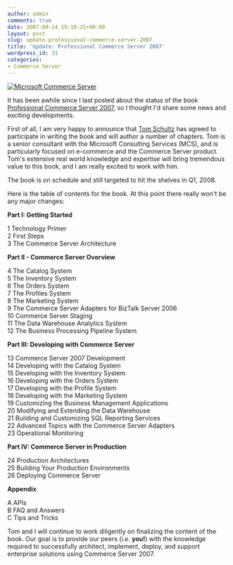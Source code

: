 ```yaml
---
author: admin
comments: true
date: 2007-09-14 19:10:21+00:00
layout: post
slug: update-professional-commerce-server-2007
title: 'Update: Professional Commerce Server 2007'
wordpress_id: 31
categories:
- Commerce Server
---
```


[![Microsoft Commerce Server](http://images.wadewegner.com/wordpress/content/binary/WindowsLiveWriter/UpdateProfessionalCommerceServer2007_B4AA/CS2007_thumb.png)](http://images.wadewegner.com/wordpress/content/binary/WindowsLiveWriter/UpdateProfessionalCommerceServer2007_B4AA/CS2007_2.png)

It has been awhile since I last posted about the status of the book [Professional Commerce Server 2007](http://www.wadewegner.com/2007/03/13/ProfessionalCommerceServer2007.aspx), so I thought I'd share some news and exciting developments. 

First of all, I am very happy to announce that [Tom Schultz](http://blogs.msdn.com/tschultz/) has agreed to participate in writing the book and will author a number of chapters. Tom is a senior consultant with the Microsoft Consulting Services (MCS), and is particularly focused on e-commerce and the Commerce Server product. Tom's extensive real world knowledge and expertise will bring tremendous value to this book, and I am really excited to work with him.

The book is on schedule and still targeted to hit the shelves in Q1, 2008.

Here is the table of contents for the book. At this point there really won't be any major changes:

**Part I: Getting Started**

1 Technology Primer  
2 First Steps  
3 The Commerce Server Architecture

**Part II - Commerce Server Overview**

4 The Catalog System  
5 The Inventory System  
6 The Orders System  
7 The Profiles System  
8 The Marketing System  
9 The Commerce Server Adapters for BizTalk Server 2006  
10 Commerce Server Staging  
11 The Data Warehouse Analytics System  
12 The Business Processing Pipeline System

**Part III: Developing with Commerce Server**

13 Commerce Server 2007 Development  
14 Developing with the Catalog System  
15 Developing with the Inventory System  
16 Developing with the Orders System  
17 Developing with the Profile System  
18 Developing with the Marketing System  
19 Customizing the Business Management Applications  
20 Modifying and Extending the Data Warehouse  
21 Building and Customizing SQL Reporting Services  
22 Advanced Topics with the Commerce Server Adapters  
23 Operational Monitoring

**Part IV: Commerce Server in Production**

24 Production Architectures  
25 Building Your Production Environments  
26 Deploying Commerce Server

**Appendix**

A APIs  
B FAQ and Answers  
C Tips and Tricks

Tom and I will continue to work diligently on finalizing the content of the book. Our goal is to provide our peers (i.e. **you!**) with the knowledge required to successfully architect, implement, deploy, and support enterprise solutions using Commerce Server 2007.
